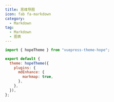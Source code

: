```yaml
---
title: 思维导图
icon: fab fa-markdown
category:
  - Markdown
tag:
  - Markdown
  - 图表
---
```


<!-- @include: @md-enhance/zh/guide/chart/markmap.md#before -->

```js {7} title=".vuepress/config.js"
import { hopeTheme } from "vuepress-theme-hope";

export default {
  theme: hopeTheme({
    plugins: {
      mdEnhance: {
        markmap: true,
      },
    },
  }),
};
```

<!-- @include: @md-enhance/zh/guide/chart/markmap.md#after -->
